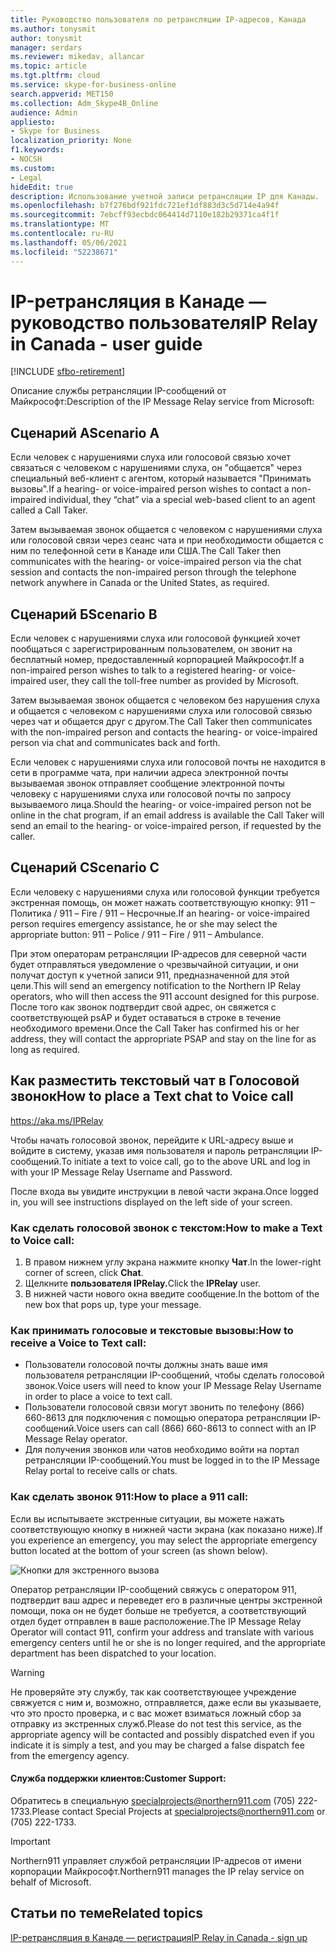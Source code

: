```yaml
---
title: Руководство пользователя по ретрансляции IP-адресов, Канада
ms.author: tonysmit
author: tonysmit
manager: serdars
ms.reviewer: mikedav, allancar
ms.topic: article
ms.tgt.pltfrm: cloud
ms.service: skype-for-business-online
search.appverid: MET150
ms.collection: Adm_Skype4B_Online
audience: Admin
appliesto:
- Skype for Business
localization_priority: None
f1.keywords:
- NOCSH
ms.custom:
- Legal
hideEdit: true
description: Использование учетной записи ретрансляции IP для Канады.
ms.openlocfilehash: b7f276bdf921fdc721ef1df883d3c5d714e4a94f
ms.sourcegitcommit: 7ebcff93ecbdc064414d7110e182b29371ca4f1f
ms.translationtype: MT
ms.contentlocale: ru-RU
ms.lasthandoff: 05/06/2021
ms.locfileid: "52238671"
---
```

# <a name="ip-relay-in-canada---user-guide"></a><span data-ttu-id="e4c8f-103">IP-ретрансляция в Канаде — руководство пользователя</span><span class="sxs-lookup"><span data-stu-id="e4c8f-103">IP Relay in Canada - user guide</span></span>

[!INCLUDE [sfbo-retirement](../../Hub/includes/sfbo-retirement.md)]

<span data-ttu-id="e4c8f-104">Описание службы ретрансляции IP-сообщений от Майкрософт:</span><span class="sxs-lookup"><span data-stu-id="e4c8f-104">Description of the IP Message Relay service from Microsoft:</span></span>

## <a name="scenario-a"></a><span data-ttu-id="e4c8f-105">Сценарий A</span><span class="sxs-lookup"><span data-stu-id="e4c8f-105">Scenario A</span></span>
<span data-ttu-id="e4c8f-106">Если человек с нарушениями слуха или голосовой связью хочет связаться с человеком с нарушениями слуха, он "общается" через специальный веб-клиент с агентом, который называется "Принимать вызовы".</span><span class="sxs-lookup"><span data-stu-id="e4c8f-106">If a hearing- or voice-impaired person wishes to contact a non-impaired individual, they “chat” via a special web-based client to an agent called a Call Taker.</span></span>

<span data-ttu-id="e4c8f-107">Затем вызываемая звонок общается с человеком с нарушениями слуха или голосовой связи через сеанс чата и при необходимости общается с ним по телефонной сети в Канаде или США.</span><span class="sxs-lookup"><span data-stu-id="e4c8f-107">The Call Taker then communicates with the hearing- or voice-impaired person via the chat session and contacts the non-impaired person through the telephone network anywhere in Canada or the United States, as required.</span></span>

## <a name="scenario-b"></a><span data-ttu-id="e4c8f-108">Сценарий Б</span><span class="sxs-lookup"><span data-stu-id="e4c8f-108">Scenario B</span></span>
<span data-ttu-id="e4c8f-109">Если человек с нарушениями слуха или голосовой функцией хочет пообщаться с зарегистрированным пользователем, он звонит на бесплатный номер, предоставленный корпорацией Майкрософт.</span><span class="sxs-lookup"><span data-stu-id="e4c8f-109">If a non-impaired person wishes to talk to a registered hearing- or voice-impaired user, they call the toll-free number as provided by Microsoft.</span></span>

<span data-ttu-id="e4c8f-110">Затем вызываемая звонок общается с человеком без нарушения слуха и общается с человеком с нарушениями слуха или голосовой связью через чат и общается друг с другом.</span><span class="sxs-lookup"><span data-stu-id="e4c8f-110">The Call Taker then communicates with the non-impaired person and contacts the hearing- or voice-impaired person via chat and communicates back and forth.</span></span>

<span data-ttu-id="e4c8f-111">Если человек с нарушениями слуха или голосовой почты не находится в сети в программе чата, при наличии адреса электронной почты вызываемая звонок отправляет сообщение электронной почты человеку с нарушениями слуха или голосовой почты по запросу вызываемого лица.</span><span class="sxs-lookup"><span data-stu-id="e4c8f-111">Should the hearing- or voice-impaired person not be online in the chat program, if an email address is available the Call Taker will send an email to the hearing- or voice-impaired person, if requested by the caller.</span></span>

## <a name="scenario-c"></a><span data-ttu-id="e4c8f-112">Сценарий C</span><span class="sxs-lookup"><span data-stu-id="e4c8f-112">Scenario C</span></span>
<span data-ttu-id="e4c8f-113">Если человеку с нарушениями слуха или голосовой функции требуется экстренная помощь, он может нажать соответствующую кнопку: 911 – Политика / 911 – Fire / 911 – Несрочные.</span><span class="sxs-lookup"><span data-stu-id="e4c8f-113">If an hearing- or voice-impaired person requires emergency assistance, he or she may select the appropriate button:  911 – Police / 911 – Fire / 911 – Ambulance.</span></span>

<span data-ttu-id="e4c8f-114">При этом операторам ретрансляции IP-адресов для северной части будет отправляться уведомление о чрезвычайной ситуации, и они получат доступ к учетной записи 911, предназначенной для этой цели.</span><span class="sxs-lookup"><span data-stu-id="e4c8f-114">This will send an emergency notification to the Northern IP Relay operators, who will then access the 911 account designed for this purpose.</span></span> <span data-ttu-id="e4c8f-115">После того как звонок подтвердит свой адрес, он свяжется с соответствующей psAP и будет оставаться в строке в течение необходимого времени.</span><span class="sxs-lookup"><span data-stu-id="e4c8f-115">Once the Call Taker has confirmed his or her address, they will contact the appropriate PSAP and stay on the line for as long as required.</span></span>

## <a name="how-to-place-a-text-chat-to-voice-call"></a><span data-ttu-id="e4c8f-116">Как разместить текстовый чат в Голосовой звонок</span><span class="sxs-lookup"><span data-stu-id="e4c8f-116">How to place a Text chat to Voice call</span></span>

https://aka.ms/IPRelay

<span data-ttu-id="e4c8f-117">Чтобы начать голосовой звонок, перейдите к URL-адресу выше и войдите в систему, указав имя пользователя и пароль ретрансляции IP-сообщений.</span><span class="sxs-lookup"><span data-stu-id="e4c8f-117">To initiate a text to voice call, go to the above URL and log in with your IP Message Relay Username and Password.</span></span>

<span data-ttu-id="e4c8f-118">После входа вы увидите инструкции в левой части экрана.</span><span class="sxs-lookup"><span data-stu-id="e4c8f-118">Once logged in, you will see instructions displayed on the left side of your screen.</span></span>

### <a name="how-to-make-a-text-to-voice-call"></a><span data-ttu-id="e4c8f-119">Как сделать голосовой звонок с текстом:</span><span class="sxs-lookup"><span data-stu-id="e4c8f-119">How to make a Text to Voice call:</span></span>
1. <span data-ttu-id="e4c8f-120">В правом нижнем углу экрана нажмите кнопку **Чат**.</span><span class="sxs-lookup"><span data-stu-id="e4c8f-120">In the lower-right corner of screen, click **Chat**.</span></span>
2. <span data-ttu-id="e4c8f-121">Щелкните **пользователя IPRelay.**</span><span class="sxs-lookup"><span data-stu-id="e4c8f-121">Click the **IPRelay** user.</span></span>
3. <span data-ttu-id="e4c8f-122">В нижней части нового окна введите сообщение.</span><span class="sxs-lookup"><span data-stu-id="e4c8f-122">In the bottom of the new box that pops up, type your message.</span></span>

### <a name="how-to-receive-a-voice-to-text-call"></a><span data-ttu-id="e4c8f-123">Как принимать голосовые и текстовые вызовы:</span><span class="sxs-lookup"><span data-stu-id="e4c8f-123">How to receive a Voice to Text call:</span></span>
- <span data-ttu-id="e4c8f-124">Пользователи голосовой почты должны знать ваше имя пользователя ретрансляции IP-сообщений, чтобы сделать голосовой звонок.</span><span class="sxs-lookup"><span data-stu-id="e4c8f-124">Voice users will need to know your IP Message Relay Username in order to place a voice to text call.</span></span>
- <span data-ttu-id="e4c8f-125">Пользователи голосовой связи могут звонить по телефону (866) 660-8613 для подключения с помощью оператора ретрансляции IP-сообщений.</span><span class="sxs-lookup"><span data-stu-id="e4c8f-125">Voice users can call (866) 660-8613 to connect with an IP Message Relay operator.</span></span>
- <span data-ttu-id="e4c8f-126">Для получения звонков или чатов необходимо войти на портал ретрансляции IP-сообщений.</span><span class="sxs-lookup"><span data-stu-id="e4c8f-126">You must be logged in to the IP Message Relay portal to receive calls or chats.</span></span>

### <a name="how-to-place-a-911-call"></a><span data-ttu-id="e4c8f-127">Как сделать звонок 911:</span><span class="sxs-lookup"><span data-stu-id="e4c8f-127">How to place a 911 call:</span></span>
<span data-ttu-id="e4c8f-128">Если вы испытываете экстренные ситуации, вы можете нажать соответствующую кнопку в нижней части экрана (как показано ниже).</span><span class="sxs-lookup"><span data-stu-id="e4c8f-128">If you experience an emergency, you may select the appropriate emergency button located at the bottom of your screen (as shown below).</span></span>

![Кнопки для экстренного вызова](../images/ip-relay-emergency-buttons.png)

<span data-ttu-id="e4c8f-130">Оператор ретрансляции IP-сообщений свяжусь с оператором 911, подтвердит ваш адрес и переведет его в различные центры экстренной помощи, пока он не будет больше не требуется, а соответствующий отдел будет отправлен в ваше расположение.</span><span class="sxs-lookup"><span data-stu-id="e4c8f-130">The IP Message Relay Operator will contact 911, confirm your address and translate with various emergency centers until he or she is no longer required, and the appropriate department has been dispatched to your location.</span></span>

> [!WARNING]
> <span data-ttu-id="e4c8f-131">Не проверяйте эту службу, так как соответствующее учреждение свяжуется с ним и, возможно, отправляется, даже если вы указываете, что это просто проверка, и с вас может взиматься ложный сбор за отправку из экстренных служб.</span><span class="sxs-lookup"><span data-stu-id="e4c8f-131">Please do not test this service, as the appropriate agency will be contacted and possibly dispatched even if you indicate it is simply a test, and you may be charged a false dispatch fee from the emergency agency.</span></span>

#### <a name="customer-support"></a><span data-ttu-id="e4c8f-132">Служба поддержки клиентов:</span><span class="sxs-lookup"><span data-stu-id="e4c8f-132">Customer Support:</span></span>
<span data-ttu-id="e4c8f-133">Обратитесь в [](mailto:specialprojects@northern911.com) специальную specialprojects@northern911.com (705) 222-1733.</span><span class="sxs-lookup"><span data-stu-id="e4c8f-133">Please contact Special Projects at [specialprojects@northern911.com](mailto:specialprojects@northern911.com) or (705) 222-1733.</span></span>

> [!IMPORTANT]
> <span data-ttu-id="e4c8f-134">Northern911 управляет службой ретрансляции IP-адресов от имени корпорации Майкрософт.</span><span class="sxs-lookup"><span data-stu-id="e4c8f-134">Northern911 manages the IP relay service on behalf of Microsoft.</span></span>

## <a name="related-topics"></a><span data-ttu-id="e4c8f-135">Статьи по теме</span><span class="sxs-lookup"><span data-stu-id="e4c8f-135">Related topics</span></span>

[<span data-ttu-id="e4c8f-136">IP-ретрансляция в Канаде — регистрация</span><span class="sxs-lookup"><span data-stu-id="e4c8f-136">IP Relay in Canada - sign up</span></span>](ip-relay-canada-email-signup.md)






